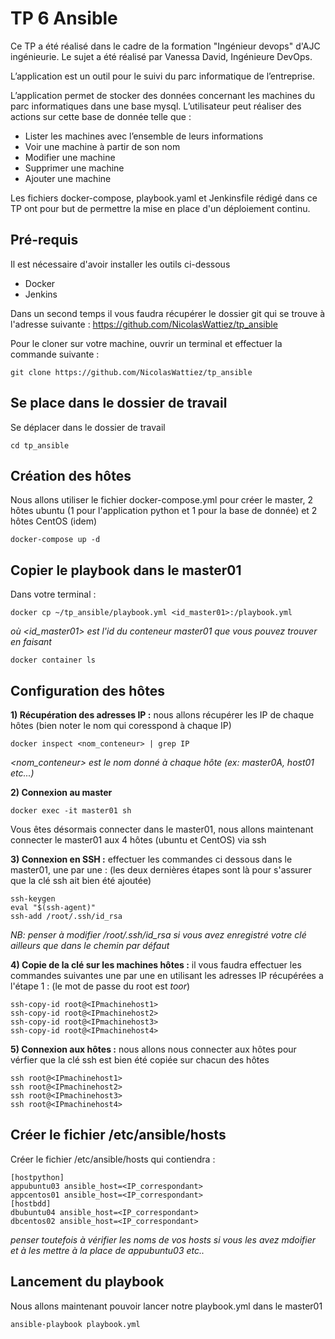 # TP 6 Ansible

Ce TP a été réalisé dans le cadre de la formation "Ingénieur devops" d'AJC ingénieurie. Le sujet a été réalisé par Vanessa David, Ingénieure DevOps.

L’application est un outil pour le suivi du parc informatique de l’entreprise.

L’application permet de stocker des données concernant les machines du parc informatiques dans une base mysql.
L’utilisateur peut réaliser des actions sur cette base de donnée telle que :
- Lister les machines avec l’ensemble de leurs informations
- Voir une machine à partir de son nom
- Modifier une machine
- Supprimer une machine
- Ajouter une machine

Les fichiers docker-compose, playbook.yaml et Jenkinsfile rédigé dans ce TP ont pour but de permettre la mise en place d'un déploiement continu.

## Pré-requis 

Il est nécessaire d'avoir installer les outils ci-dessous 
- Docker
- Jenkins

Dans un second temps il vous faudra récupérer le dossier git qui se trouve à l'adresse suivante : https://github.com/NicolasWattiez/tp_ansible

Pour le cloner sur votre machine, ouvrir un terminal et effectuer la commande suivante :
```
git clone https://github.com/NicolasWattiez/tp_ansible
```

## Se place dans le dossier de travail

Se déplacer dans le dossier de travail 
```
cd tp_ansible
```
## Création des hôtes

Nous allons utiliser le fichier docker-compose.yml pour créer le master, 2 hôtes ubuntu (1 pour l'application python et 1 pour la base de donnée) et 2 hôtes CentOS (idem)

```
docker-compose up -d
```

## Copier le playbook dans le master01

Dans votre terminal : 
```
docker cp ~/tp_ansible/playbook.yml <id_master01>:/playbook.yml
```
*où <id_master01> est l'id du conteneur master01 que vous pouvez trouver en faisant* 
```
docker container ls
```

## Configuration des hôtes

__1) Récupération des adresses IP :__ nous allons récupérer les IP de chaque hôtes (bien noter le nom qui coresspond à chaque IP) 
```
docker inspect <nom_conteneur> | grep IP 
```
*<nom_conteneur> est le nom donné à chaque hôte (ex: master0A, host01 etc...)*

__2) Connexion au master__

```
docker exec -it master01 sh
```
Vous êtes désormais connecter dans le master01, nous allons maintenant connecter le master01 aux 4 hôtes (ubuntu et CentOS) via ssh 

__3) Connexion en SSH :__ effectuer les commandes ci dessous dans le master01, une par une : (les deux dernières étapes sont là pour s'assurer que la clé ssh ait bien été ajoutée)

```
ssh-keygen
eval "$(ssh-agent)"
ssh-add /root/.ssh/id_rsa
```
*NB: penser à modifier /root/.ssh/id_rsa si vous avez enregistré votre clé ailleurs que dans le chemin par défaut*

__4) Copie de la clé sur les machines hôtes :__  il vous faudra effectuer les commandes suivantes une par une en utilisant les adresses IP récupérées a l'étape 1 : (le mot de passe du root est *toor*)

```
ssh-copy-id root@<IPmachinehost1> 
ssh-copy-id root@<IPmachinehost2> 
ssh-copy-id root@<IPmachinehost3>
ssh-copy-id root@<IPmachinehost4>
```

__5) Connexion aux hôtes :__ nous allons nous connecter aux hôtes pour vérfier que la clé ssh est bien été copiée sur chacun des hôtes

```
ssh root@<IPmachinehost1>
ssh root@<IPmachinehost2>
ssh root@<IPmachinehost3>
ssh root@<IPmachinehost4>
```

## Créer le fichier /etc/ansible/hosts

Créer le fichier /etc/ansible/hosts qui contiendra :
```
[hostpython]
appubuntu03 ansible_host=<IP_correspondant>
appcentos01 ansible_host=<IP_correspondant>
[hostbdd]
dbubuntu04 ansible_host=<IP_correspondant>
dbcentos02 ansible_host=<IP_correspondant>
```
*penser toutefois à vérifier les noms de vos hosts si vous les avez mdoifier et à les mettre à la place de appubuntu03 etc..*

## Lancement du playbook

Nous allons maintenant pouvoir lancer notre playbook.yml dans le master01
```
ansible-playbook playbook.yml
```
